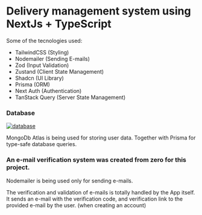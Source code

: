 # Delivery management system using NextJs + TypeScript
Some of the tecnologies used:
- TailwindCSS (Styling)
- Nodemailer (Sending E-mails)
- Zod (Input Validation)
- Zustand (Client State Management)
- Shadcn (UI Library)
- Prisma (ORM)
- Next Auth (Authentication)
- TanStack Query (Server State Management)

### Database
[![database](https://skillicons.dev/icons?i=mongodb)](https://skillicons.dev)

MongoDb Atlas is being used for storing user data. Together with Prisma for type-safe database queries.

### An e-mail verification system was created from zero for this project.
Nodemailer is being used only for sending e-mails.

The verification and validation of e-mails is totally handled by the App itself.
It sends an e-mail with the verification code, and verification link to the provided e-mail by the user. (when creating an account)
